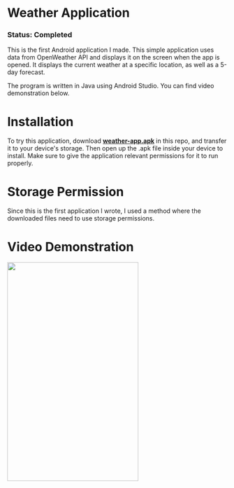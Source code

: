 # Weather Application
### Status: Completed

This is the first Android application I made. This simple application uses data from OpenWeather API and displays it on the screen when the app is opened. It displays the current weather at a specific location, as well as a 5-day forecast. 

The program is written in Java using Android Studio. You can find video demonstration below.

# Installation
To try this application, download [**weather-app.apk**](weather-app.apk) in this repo, and transfer it to your device's storage. Then open up the .apk file inside your device to install. Make sure to give the application relevant permissions for it to run properly.

# Storage Permission
Since this is the first application I wrote, I used a method where the downloaded files need to use storage permissions.

# Video Demonstration
<img src="https://user-images.githubusercontent.com/54968551/117931501-41635200-b2cd-11eb-8a63-9a556c12b147.gif" width="300" height="500"/>
